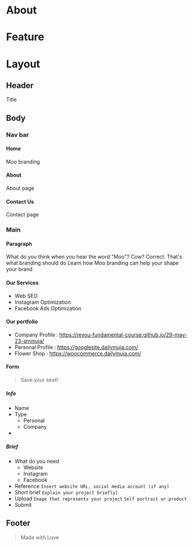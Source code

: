 # About
# Feature

# Layout
## Header
Title
## Body
### Nav bar
#### Home
Moo branding
#### About
About page
#### Contact Us
Contact page

### Main
#### Paragraph
What do you think when you hear the word "Moo"?
Cow?
Correct. That's what branding should do
Learn how Moo branding can help your shape your brand
#### Our Services
- Web SEO
- Instagram Optimization
- Facebook Ads Optimization

#### Our portfolio
- Company Profile : https://revou-fundamental-course.github.io/29-may-23-smmuja/
- Personal Profile : https://googlesite.dailymuja.com/
- Flower Shop : https://woocommerce.dailymuja.com/

#### Form
> Save your seat!
##### Info
- Name
- Type
    - Personal
    - Company
-

##### Brief
- What do you need
    - Website
    - Instagram
    - Facebook
- Reference
```Insert website URL, social media account (if any)```
- Short brief
```Explain your project briefly]```
- Upload
```Image that represents your project```
```Self portrait or product```
- Submit

## Footer
> Made with Love